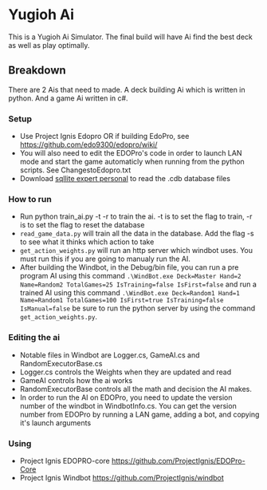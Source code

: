 # Yugioh Ai

This is a Yugioh Ai Simulator.
The final build will have Ai find the best deck as well as play optimally.

## Breakdown

There are 2 Ais that need to made. A deck building Ai which is written in python. And a game Ai written in c#.

### Setup

* Use Project Ignis Edopro OR if building EdoPro, see https://github.com/edo9300/edopro/wiki/
* You will also need to edit the EDOPro's code in order to launch LAN mode and start the game automaticly when running
  from the python scripts. See ChangestoEdopro.txt
* Download [sqllite expert personal](http://www.sqliteexpert.com/download.html) to read the .cdb database files

### How to run

* Run python train_ai.py -t -r to train the ai. -t is to set the flag to train, -r is to set the flag to reset the
  database
* ```read_game_data.py``` will train all the data in the database. Add the flag -s to see what it thinks which action to
  take
* ```get_action_weights.py``` will run an http server which windbot uses. You must run this if you are going to manualy
  run the AI.
* After building the Windbot, in the Debug/bin file, you can run a pre program AI using this
  command ``` .\WindBot.exe Deck=Master Hand=2 Name=Random2 TotalGames=25 IsTraining=false IsFirst=false ``` and run a
  trained AI using this
  command ``` .\WindBot.exe Deck=Random1 Hand=1 Name=Random1 TotalGames=100 IsFirst=true IsTraining=false IsManual=false ```
  be sure to run the python server by using the command ```get_action_weights.py```.

### Editing the ai

* Notable files in Windbot are Logger.cs, GameAI.cs and RandomExecutorBase.cs
* Logger.cs controls the Weights when they are updated and read
* GameAI controls how the ai works
* RandomExecutorBase controls all the math and decision the AI makes.
* In order to run the AI on EDOPro, you need to update the version number of the windbot in WindbotInfo.cs. You can get
  the version number from EDOPro by running a LAN game, adding a bot, and copying it's launch arguments

### Using

* Project Ignis EDOPRO-core https://github.com/ProjectIgnis/EDOPro-Core
* Project Ignis Windbot https://github.com/ProjectIgnis/windbot
